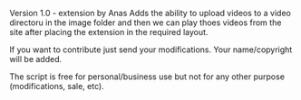 Version 1.0 - extension by Anas
Adds the ability to upload videos to a video directoru in the image folder and then we can play thoes videos from the site after placing the extension in the required layout.

If you want to contribute just send your modifications.
Your name/copyright will be added.

The script is free for personal/business use but not for any other purpose (modifications, sale, etc).